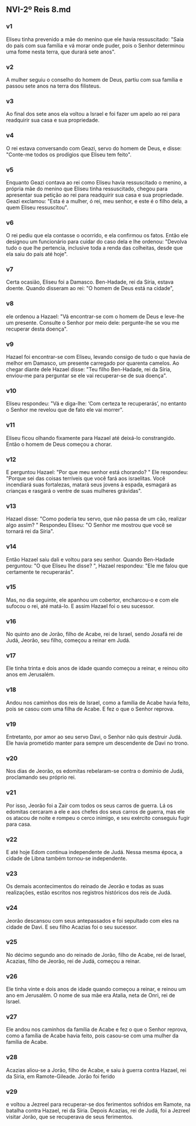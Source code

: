 ## NVI-2º Reis 8.md
### v1
 Eliseu tinha prevenido a mãe do menino que ele havia ressuscitado: "Saia do país com sua família e vá morar onde puder, pois o Senhor determinou uma fome nesta terra, que durará sete anos".
### v2
 A mulher seguiu o conselho do homem de Deus, partiu com sua família e passou sete anos na terra dos filisteus.
### v3
 Ao final dos sete anos ela voltou a Israel e foi fazer um apelo ao rei para readquirir sua casa e sua propriedade.
### v4
 O rei estava conversando com Geazi, servo do homem de Deus, e disse: "Conte-me todos os prodígios que Eliseu tem feito".
### v5
 Enquanto Geazi contava ao rei como Eliseu havia ressuscitado o menino, a própria mãe do menino que Eliseu tinha ressuscitado, chegou para apresentar sua petição ao rei para readquirir sua casa e sua propriedade. Geazi exclamou: "Esta é a mulher, ó rei, meu senhor, e este é o filho dela, a quem Eliseu ressuscitou".
### v6
 O rei pediu que ela contasse o ocorrido, e ela confirmou os fatos. Então ele designou um funcionário para cuidar do caso dela e lhe ordenou: "Devolva tudo o que lhe pertencia, inclusive toda a renda das colheitas, desde que ela saiu do país até hoje".
### v7
 Certa ocasião, Eliseu foi a Damasco. Ben-Hadade, rei da Síria, estava doente. Quando disseram ao rei: "O homem de Deus está na cidade",
### v8
 ele ordenou a Hazael: "Vá encontrar-se com o homem de Deus e leve-lhe um presente. Consulte o Senhor por meio dele: pergunte-lhe se vou me recuperar desta doença".
### v9
 Hazael foi encontrar-se com Eliseu, levando consigo de tudo o que havia de melhor em Damasco, um presente carregado por quarenta camelos. Ao chegar diante dele Hazael disse: "Teu filho Ben-Hadade, rei da Síria, enviou-me para perguntar se ele vai recuperar-se de sua doença".
### v10
 Eliseu respondeu: "Vá e diga-lhe: ‘Com certeza te recuperarás’, no entanto o Senhor me revelou que de fato ele vai morrer".
### v11
 Eliseu ficou olhando fixamente para Hazael até deixá-lo constrangido. Então o homem de Deus começou a chorar.
### v12
 E perguntou Hazael: "Por que meu senhor está chorando? " Ele respondeu: "Porque sei das coisas terríveis que você fará aos israelitas. Você incendiará suas fortalezas, matará seus jovens à espada, esmagará as crianças e rasgará o ventre de suas mulheres grávidas".
### v13
 Hazael disse: "Como poderia teu servo, que não passa de um cão, realizar algo assim? " Respondeu Eliseu: "O Senhor me mostrou que você se tornará rei da Síria".
### v14
 Então Hazael saiu dali e voltou para seu senhor. Quando Ben-Hadade perguntou: "O que Eliseu lhe disse? ", Hazael respondeu: "Ele me falou que certamente te recuperarás".
### v15
 Mas, no dia seguinte, ele apanhou um cobertor, encharcou-o e com ele sufocou o rei, até matá-lo. E assim Hazael foi o seu sucessor.
### v16
 No quinto ano de Jorão, filho de Acabe, rei de Israel, sendo Josafá rei de Judá, Jeorão, seu filho, começou a reinar em Judá.
### v17
 Ele tinha trinta e dois anos de idade quando começou a reinar, e reinou oito anos em Jerusalém.
### v18
 Andou nos caminhos dos reis de Israel, como a família de Acabe havia feito, pois se casou com uma filha de Acabe. E fez o que o Senhor reprova.
### v19
 Entretanto, por amor ao seu servo Davi, o Senhor não quis destruir Judá. Ele havia prometido manter para sempre um descendente de Davi no trono.
### v20
 Nos dias de Jeorão, os edomitas rebelaram-se contra o domínio de Judá, proclamando seu próprio rei.
### v21
 Por isso, Jeorão foi a Zair com todos os seus carros de guerra. Lá os edomitas cercaram a ele e aos chefes dos seus carros de guerra, mas ele os atacou de noite e rompeu o cerco inimigo, e seu exército conseguiu fugir para casa.
### v22
 E até hoje Edom continua independente de Judá. Nessa mesma época, a cidade de Libna também tornou-se independente.
### v23
 Os demais acontecimentos do reinado de Jeorão e todas as suas realizações, estão escritos nos registros históricos dos reis de Judá.
### v24
 Jeorão descansou com seus antepassados e foi sepultado com eles na cidade de Davi. E seu filho Acazias foi o seu sucessor.
### v25
 No décimo segundo ano do reinado de Jorão, filho de Acabe, rei de Israel, Acazias, filho de Jeorão, rei de Judá, começou a reinar.
### v26
 Ele tinha vinte e dois anos de idade quando começou a reinar, e reinou um ano em Jerusalém. O nome de sua mãe era Atalia, neta de Onri, rei de Israel.
### v27
 Ele andou nos caminhos da família de Acabe e fez o que o Senhor reprova, como a família de Acabe havia feito, pois casou-se com uma mulher da família de Acabe.
### v28
 Acazias aliou-se a Jorão, filho de Acabe, e saiu à guerra contra Hazael, rei da Síria, em Ramote-Gileade. Jorão foi ferido
### v29
 e voltou a Jezreel para recuperar-se dos ferimentos sofridos em Ramote, na batalha contra Hazael, rei da Síria. Depois Acazias, rei de Judá, foi a Jezreel visitar Jorão, que se recuperava de seus ferimentos.
